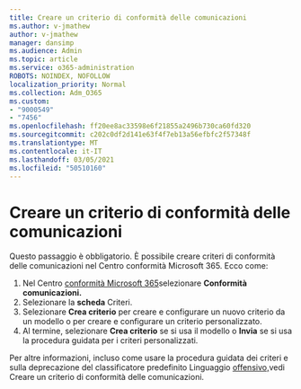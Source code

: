 ```yaml
---
title: Creare un criterio di conformità delle comunicazioni
ms.author: v-jmathew
author: v-jmathew
manager: dansimp
ms.audience: Admin
ms.topic: article
ms.service: o365-administration
ROBOTS: NOINDEX, NOFOLLOW
localization_priority: Normal
ms.collection: Adm_O365
ms.custom:
- "9000549"
- "7456"
ms.openlocfilehash: ff20ee8ac33598e6f21855a2496b730ca60fd320
ms.sourcegitcommit: c202c0df2d141e63f4f7eb13a56efbfc2f57348f
ms.translationtype: MT
ms.contentlocale: it-IT
ms.lasthandoff: 03/05/2021
ms.locfileid: "50510160"
---
```

# <a name="create-a-communication-compliance-policy"></a>Creare un criterio di conformità delle comunicazioni

Questo passaggio è obbligatorio. È possibile creare criteri di conformità delle comunicazioni nel Centro conformità Microsoft 365. Ecco come:

1. Nel Centro [conformità Microsoft 365](https://go.microsoft.com/fwlink/?linkid=2130502)selezionare **Conformità comunicazioni.**
2. Selezionare la **scheda** Criteri.
3. Selezionare **Crea criterio** per creare e configurare un nuovo criterio da un modello o per creare e configurare un criterio personalizzato.
4. Al termine, selezionare **Crea criterio** se si usa il modello o **Invia** se si usa la procedura guidata per i criteri personalizzati.

Per altre informazioni, incluso come usare la procedura guidata dei criteri e sulla deprecazione del classificatore predefinito Linguaggio [offensivo,](https://go.microsoft.com/fwlink/?linkid=2129079)vedi Creare un criterio di conformità delle comunicazioni.
